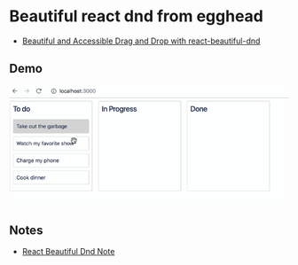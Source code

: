 # Beautiful react dnd from egghead

- [Beautiful and Accessible Drag and Drop with react-beautiful-dnd](https://egghead.io/courses/beautiful-and-accessible-drag-and-drop-with-react-beautiful-dnd)

## Demo

![](./art/react-dnd.gif)

## Notes

- [React Beautiful Dnd Note](./notes/react-beautiful-dnd-note.md)
